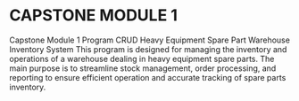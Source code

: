 # CAPSTONE MODULE 1
Capstone Module 1 Program CRUD
Heavy Equipment Spare Part Warehouse Inventory System
This program is designed for managing the inventory and operations of a warehouse dealing in heavy equipment spare parts. 
The main purpose is to streamline stock management, order processing, and reporting to ensure efficient operation and accurate tracking of spare parts inventory.
